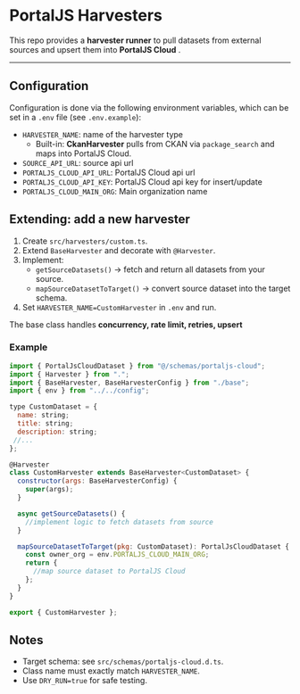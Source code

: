# PortalJS Harvesters

This repo provides a **harvester runner** to pull datasets from external sources and upsert them into **PortalJS Cloud** .

---

## Configuration

Configuration is done via the following environment variables, which can be set in a `.env` file (see `.env.example`):
- `HARVESTER_NAME`: name of the harvester type
  - Built-in: **CkanHarvester** pulls from CKAN via `package_search` and maps into PortalJS Cloud.
- `SOURCE_API_URL`: source api url
- `PORTALJS_CLOUD_API_URL`: PortalJS Cloud api url
- `PORTALJS_CLOUD_API_KEY`: PortalJS Cloud api key for insert/update
- `PORTALJS_CLOUD_MAIN_ORG`: Main organization name


## Extending: add a new harvester

1. Create `src/harvesters/custom.ts`.
2. Extend `BaseHarvester` and decorate with `@Harvester`.
3. Implement:
   * `getSourceDatasets()` → fetch and return all datasets from your source.
   * `mapSourceDatasetToTarget()` → convert source dataset into the target schema.
4. Set `HARVESTER_NAME=CustomHarvester` in `.env` and run.

The base class handles **concurrency, rate limit, retries, upsert**

### Example

```js
import { PortalJsCloudDataset } from "@/schemas/portaljs-cloud";
import { Harvester } from ".";
import { BaseHarvester, BaseHarvesterConfig } from "./base";
import { env } from "../../config";

type CustomDataset = {
  name: string;
  title: string;
  description: string;
 //...
};

@Harvester
class CustomHarvester extends BaseHarvester<CustomDataset> {
  constructor(args: BaseHarvesterConfig) {
    super(args);
  }

  async getSourceDatasets() {
    //implement logic to fetch datasets from source
  }

  mapSourceDatasetToTarget(pkg: CustomDataset): PortalJsCloudDataset {
    const owner_org = env.PORTALJS_CLOUD_MAIN_ORG;
    return {
      //map source dataset to PortalJS Cloud
    };
  }
}

export { CustomHarvester };

```

## Notes
* Target schema: see `src/schemas/portaljs-cloud.d.ts`.
* Class name must exactly match `HARVESTER_NAME`.
* Use `DRY_RUN=true` for safe testing.

